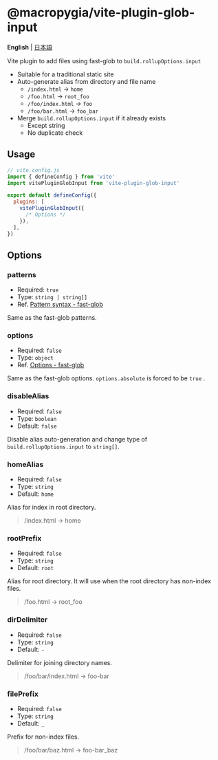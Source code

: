 # @macropygia/vite-plugin-glob-input

**English** | [日本語](README.ja_JP.md)

Vite plugin to add files using fast-glob to `build.rollupOptions.input`

- Suitable for a traditional static site
- Auto-generate alias from directory and file name
    - `/index.html` -> `home`
    - `/foo.html` -> `root_foo`
    - `/foo/index.html` -> `foo`
    - `/foo/bar.html` -> `foo_bar`
- Merge `build.rollupOptions.input` if it already exists
    - Except string
    - No duplicate check

## Usage

```js
// vite.config.js
import { defineConfig } from 'vite'
import vitePluginGlobInput from 'vite-plugin-glob-input'

export default defineConfig({
  plugins: [
    vitePluginGlobInput({
      /* Options */
    }),
  ],
})
```

## Options

### patterns

- Required: `true`
- Type: `string | string[]`
- Ref. [Pattern syntax - fast-glob](https://github.com/mrmlnc/fast-glob#pattern-syntax)

Same as the fast-glob patterns.

### options

- Required: `false`
- Type: `object`
- Ref. [Options - fast-glob](https://github.com/mrmlnc/fast-glob#options-3)

Same as the fast-glob options. `options.absolute` is forced to be `true` .

### disableAlias

- Required: `false`
- Type: `boolean`
- Default: `false`

Disable alias auto-generation and change type of `build.rollupOptions.input` to `string[]`.

### homeAlias

- Required: `false`
- Type: `string`
- Default: `home`

Alias for index in root directory.

> /index.html -> home

### rootPrefix

- Required: `false`
- Type: `string`
- Default: `root`

Alias for root directory. It will use when the root directory has non-index files.

> /foo.html -> root_foo

### dirDelimiter

- Required: `false`
- Type: `string`
- Default: `-`

Delimiter for joining directory names.

> /foo/bar/index.html -> foo-bar

### filePrefix

- Required: `false`
- Type: `string`
- Default: `_`

Prefix for non-index files.

> /foo/bar/baz.html -> foo-bar_baz

